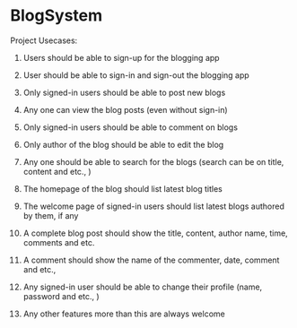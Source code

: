 # BlogSystem

Project Usecases:

1. Users should be able to sign-up for the blogging app

2. User should be able to sign-in and sign-out the blogging app

3. Only signed-in users should be able to post new blogs

4. Any one can view the blog posts (even without sign-in)

5. Only signed-in users should be able to comment on blogs

6. Only author of the blog should be able to edit the blog

7. Any one should be able to search for the blogs (search can be on title, content and etc., )

8. The homepage of the blog should list latest blog titles

9. The welcome page of signed-in users should list latest blogs authored by them, if any

10. A complete blog post should show the title, content, author name, time, comments and etc.

11. A comment should show the name of the commenter, date, comment and etc.,

12. Any signed-in user should be able to change their profile (name, password and etc., )

13. Any other features more than this are always welcome
